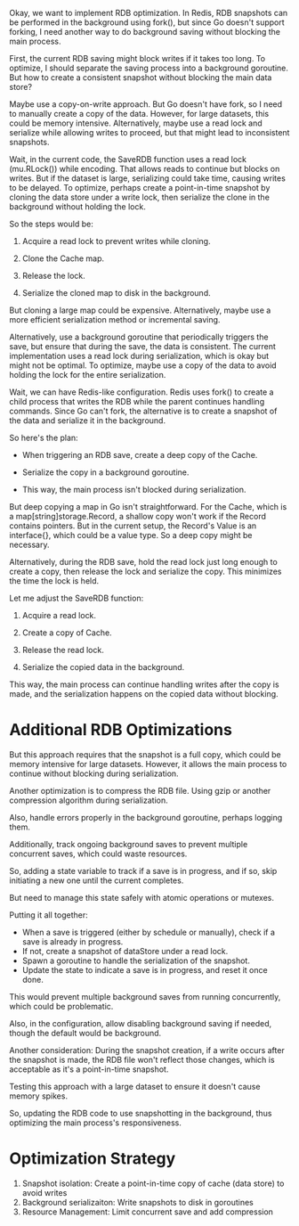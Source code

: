 Okay, we want to implement RDB optimization. In Redis, RDB snapshots can be performed in the background using fork(), but since Go doesn't support forking, I need another way to do background saving without blocking the main process.

First, the current RDB saving might block writes if it takes too long. To optimize, I should separate the saving process into a background goroutine. But how to create a consistent snapshot without blocking the main data store?

Maybe use a copy-on-write approach. But Go doesn't have fork, so I need to manually create a copy of the data. However, for large datasets, this could be memory intensive. Alternatively, maybe use a read lock and serialize while allowing writes to proceed, but that might lead to inconsistent snapshots.

Wait, in the current code, the SaveRDB function uses a read lock (mu.RLock()) while encoding. That allows reads to continue but blocks on writes. But if the dataset is large, serializing could take time, causing writes to be delayed. To optimize, perhaps create a point-in-time snapshot by cloning the data store under a write lock, then serialize the clone in the background without holding the lock.

So the steps would be:

1. Acquire a read lock to prevent writes while cloning.

2. Clone the Cache map.

3. Release the lock.

4. Serialize the cloned map to disk in the background.

But cloning a large map could be expensive. Alternatively, maybe use a more efficient serialization method or incremental saving.

Alternatively, use a background goroutine that periodically triggers the save, but ensure that during the save, the data is consistent. The current implementation uses a read lock during serialization, which is okay but might not be optimal. To optimize, maybe use a copy of the data to avoid holding the lock for the entire serialization.

Wait, we can have Redis-like configuration. Redis uses fork() to create a child process that writes the RDB while the parent continues handling commands. Since Go can't fork, the alternative is to create a snapshot of the data and serialize it in the background.

So here's the plan:

- When triggering an RDB save, create a deep copy of the Cache.

- Serialize the copy in a background goroutine.

- This way, the main process isn't blocked during serialization.

But deep copying a map in Go isn't straightforward. For the Cache, which is a map[string]storage.Record, a shallow copy won't work if the Record contains pointers. But in the current setup, the Record's Value is an interface{}, which could be a value type. So a deep copy might be necessary.

Alternatively, during the RDB save, hold the read lock just long enough to create a copy, then release the lock and serialize the copy. This minimizes the time the lock is held.

Let me adjust the SaveRDB function:

1. Acquire a read lock.

2. Create a copy of Cache.

3. Release the read lock.

4. Serialize the copied data in the background.

This way, the main process can continue handling writes after the copy is made, and the serialization happens on the copied data without blocking.

# Additional RDB Optimizations

But this approach requires that the snapshot is a full copy, which could be memory intensive for large datasets. However, it allows the main process to continue without blocking during serialization.

Another optimization is to compress the RDB file. Using gzip or another compression algorithm during serialization.

Also, handle errors properly in the background goroutine, perhaps logging them.

Additionally, track ongoing background saves to prevent multiple concurrent saves, which could waste resources.

So, adding a state variable to track if a save is in progress, and if so, skip initiating a new one until the current completes.

But need to manage this state safely with atomic operations or mutexes.

Putting it all together:

- When a save is triggered (either by schedule or manually), check if a save is already in progress.
- If not, create a snapshot of dataStore under a read lock.
- Spawn a goroutine to handle the serialization of the snapshot.
- Update the state to indicate a save is in progress, and reset it once done.

This would prevent multiple background saves from running concurrently, which could be problematic.

Also, in the configuration, allow disabling background saving if needed, though the default would be background.

Another consideration: During the snapshot creation, if a write occurs after the snapshot is made, the RDB file won't reflect those changes, which is acceptable as it's a point-in-time snapshot.

Testing this approach with a large dataset to ensure it doesn't cause memory spikes.

So, updating the RDB code to use snapshotting in the background, thus optimizing the main process's responsiveness.

# Optimization Strategy
1. Snapshot isolation: Create a point-in-time copy of cache (data store) to avoid writes
2. Background serializaiton: Write snapshots to disk in goroutines
3. Resource Management: Limit concurrent save and add compression